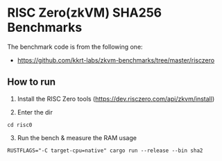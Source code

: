 # RISC Zero(zkVM) SHA256 Benchmarks

The benchmark code is from the following one:

* https://github.com/kkrt-labs/zkvm-benchmarks/tree/master/risczero

## How to run

1. Install the RISC Zero tools (https://dev.risczero.com/api/zkvm/install)

2. Enter the dir

```console
cd risc0
```

3. Run the bench & measure the RAM usage

```console
RUSTFLAGS="-C target-cpu=native" cargo run --release --bin sha2
```

